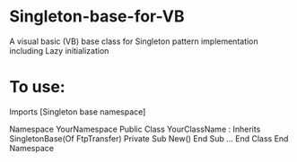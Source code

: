 # Singleton-base-for-VB
A visual basic (VB) base class for Singleton pattern implementation including Lazy initialization

# To use:

Imports [Singleton base namespace]

Namespace YourNamespace
    Public Class YourClassName : Inherits SingletonBase(Of FtpTransfer)
        Private Sub New()
        End Sub
        ...
    End Class
End Namespace
